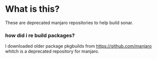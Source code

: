 # What is this?
These are deprecated manjaro repositories to help build sonar.
### how did i re build packages?
I downloaded older package pkgbuilds from
https://github.com/manjaro
whitch is a deprecated repository for manjaro.
